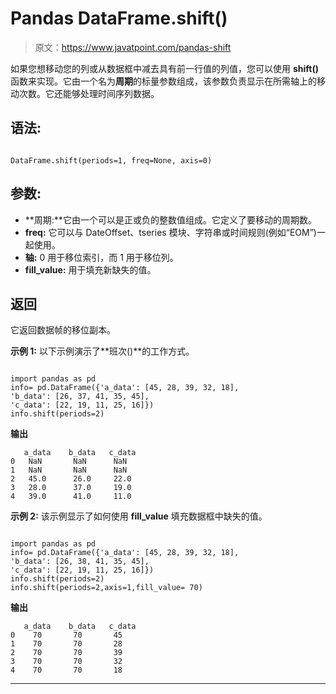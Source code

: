 # Pandas DataFrame.shift()

> 原文：<https://www.javatpoint.com/pandas-shift>

如果您想移动您的列或从数据框中减去具有前一行值的列值，您可以使用 **shift()** 函数来实现。它由一个名为**周期**的标量参数组成，该参数负责显示在所需轴上的移动次数。它还能够处理时间序列数据。

## 语法:

```

DataFrame.shift(periods=1, freq=None, axis=0)

```

## 参数:

*   **周期:**它由一个可以是正或负的整数值组成。它定义了要移动的周期数。
*   **freq:** 它可以与 DateOffset、tseries 模块、字符串或时间规则(例如“EOM”)一起使用。
*   **轴:** 0 用于移位索引，而 1 用于移位列。
*   **fill_value:** 用于填充新缺失的值。

## 返回

它返回数据帧的移位副本。

**示例 1:** 以下示例演示了**班次()**的工作方式。

```

import pandas as pd
info= pd.DataFrame({'a_data': [45, 28, 39, 32, 18],
'b_data': [26, 37, 41, 35, 45],
'c_data': [22, 19, 11, 25, 16]})
info.shift(periods=2)

```

**输出**

```
   a_data    b_data   c_data 
0   NaN       NaN      NaN
1   NaN       NaN      NaN
2   45.0      26.0     22.0
3   28.0      37.0     19.0
4   39.0      41.0     11.0

```

**示例 2:** 该示例显示了如何使用 **fill_value** 填充数据框中缺失的值。

```

import pandas as pd
info= pd.DataFrame({'a_data': [45, 28, 39, 32, 18],
'b_data': [26, 38, 41, 35, 45],
'c_data': [22, 19, 11, 25, 16]})
info.shift(periods=2)
info.shift(periods=2,axis=1,fill_value= 70)

```

**输出**

```
   a_data    b_data   c_data 
0    70       70       45
1    70       70       28
2    70       70       39
3    70       70       32
4    70       70       18

```

* * *